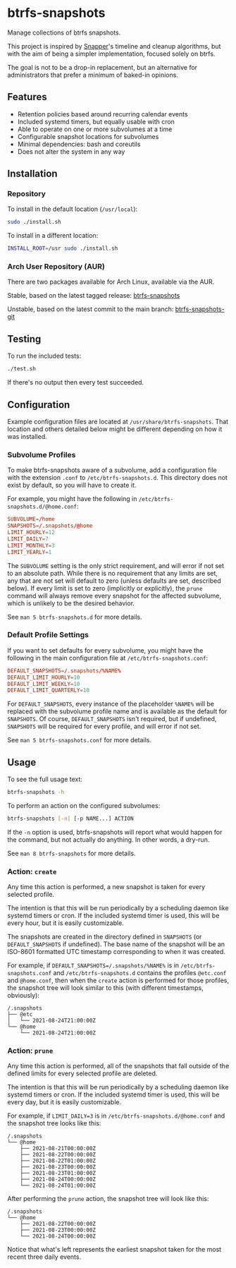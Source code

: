 # btrfs-snapshots

Manage collections of btrfs snapshots.

This project is inspired by [Snapper][snapper]'s timeline and cleanup
algorithms, but with the aim of being a simpler implementation,
focused solely on btrfs.

The goal is not to be a drop-in replacement, but an alternative for
administrators that prefer a minimum of baked-in opinions.

## Features

- Retention policies based around recurring calendar events
- Included systemd timers, but equally usable with cron
- Able to operate on one or more subvolumes at a time
- Configurable snapshot locations for subvolumes
- Minimal dependencies: bash and coreutils
- Does not alter the system in any way

## Installation

### Repository

To install in the default location (`/usr/local`):

```sh
sudo ./install.sh
```

To install in a different location:

```sh
INSTALL_ROOT=/usr sudo ./install.sh
```

### Arch User Repository (AUR)

There are two packages available for Arch Linux, available via the
AUR.

Stable, based on the latest tagged release:
[btrfs-snapshots][btrfs-snapshots-aur]

Unstable, based on the latest commit to the main branch:
[btrfs-snapshots-git][btrfs-snapshots-aur-git]

## Testing

To run the included tests:

```sh
./test.sh
```

If there's no output then every test succeeded.

## Configuration

Example configuration files are located at
`/usr/share/btrfs-snapshots`. That location and others detailed below
might be different depending on how it was installed.

### Subvolume Profiles

To make btrfs-snapshots aware of a subvolume, add a configuration file
with the extension `.conf` to `/etc/btrfs-snapshots.d`.
This directory
does not exist by default, so you will have to create it.

For example, you might have the following in `/etc/btrfs-snapshots.d/@home.conf`:

```conf
SUBVOLUME=/home
SNAPSHOTS=/.snapshots/@home
LIMIT_HOURLY=12
LIMIT_DAILY=7
LIMIT_MONTHLY=3
LIMIT_YEARLY=1
```

The `SUBVOLUME` setting is the only strict requirement, and will error
if not set to an absolute path. While there is no requirement that any
limits are set, any that are not set will default to zero (unless
defaults are set, described below). If every limit is set to zero
(implicitly or explicitly), the `prune` command will always remove
every snapshot for the affected subvolume, which is unlikely to be the
desired behavior.

See `man 5 btrfs-snapshots.d` for more details.

### Default Profile Settings

If you want to set defaults for every subvolume, you might have the
following in the main configuration file at
`/etc/btrfs-snapshots.conf`:

```conf
DEFAULT_SNAPSHOTS=/.snapshots/%NAME%
DEFAULT_LIMIT_HOURLY=10
DEFAULT_LIMIT_WEEKLY=10
DEFAULT_LIMIT_QUARTERLY=10
```

For `DEFAULT_SNAPSHOTS`, every instance of the placeholder `%NAME%`
will be replaced with the subvolume profile name and is available as
the default for `SNAPSHOTS`. Of course, `DEFAULT_SNAPSHOTS` isn't
required, but if undefined, `SNAPSHOTS` will be required for every
profile, and will error if not set.

See `man 5 btrfs-snapshots.conf` for more details.

## Usage

To see the full usage text:

```sh
btrfs-snapshots -h
```

To perform an action on the configured subvolumes:

```sh
btrfs-snapshots [-n] [-p NAME...] ACTION
```

If the `-n` option is used, btrfs-snapshots will report what would
happen for the command, but not actually do anything. In other words,
a dry-run.

See `man 8 btrfs-snapshots` for more details.

### Action: `create`

Any time this action is performed, a new snapshot is taken for every
selected profile.

The intention is that this will be run periodically by a scheduling
daemon like systemd timers or cron. If the included systemd timer is
used, this will be every hour, but it is easily customizable.

The snapshots are created in the directory defined in `SNAPSHOTS` (or
`DEFAULT_SNAPSHOTS` if undefined). The base name of the snapshot will
be an ISO-8601 formatted UTC timestamp corresponding to when it was
created.

For example, if `DEFAULT_SNAPSHOTS=/.snapshots/%NAME%` is in
`/etc/btrfs-snapshots.conf` and `/etc/btrfs-snapshots.d` contains the
profiles `@etc.conf` and `@home.conf`, then when the `create` action
is performed for those profiles, the snapshot tree will look similar
to this (with different timestamps, obviously):

```
/.snapshots
├── @etc
│   └── 2021-08-24T21:00:00Z
└── @home
    └── 2021-08-24T21:00:00Z
```

### Action: `prune`

Any time this action is performed, all of the snapshots that fall
outside of the defined limits for every selected profile are deleted.

The intention is that this will be run periodically by a scheduling
daemon like systemd timers or cron. If the included systemd timer is
used, this will be every day, but it is easily customizable.

For example, if `LIMIT_DAILY=3` is in
`/etc/btrfs-snapshots.d/@home.conf` and the snapshot tree looks like
this:

```
/.snapshots
└── @home
    ├── 2021-08-21T00:00:00Z
    ├── 2021-08-22T00:00:00Z
    ├── 2021-08-22T01:00:00Z
    ├── 2021-08-23T00:00:00Z
    ├── 2021-08-23T01:00:00Z
    ├── 2021-08-24T00:00:00Z
    └── 2021-08-24T01:00:00Z
```

After performing the `prune` action, the snapshot tree will look like
this:

```
/.snapshots
└── @home
    ├── 2021-08-22T00:00:00Z
    ├── 2021-08-23T00:00:00Z
    └── 2021-08-24T00:00:00Z
```

Notice that what's left represents the earliest snapshot taken for the
most recent three daily events.

[snapper]: http://snapper.io/
[btrfs-snapshots-aur]: https://aur.archlinux.org/packages/btrfs-snapshots/
[btrfs-snapshots-aur-git]: https://aur.archlinux.org/packages/btrfs-snapshots-git/
